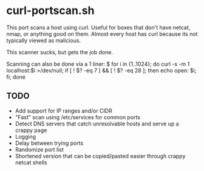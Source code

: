 # curl-portscan.sh

This port scans a host using curl. Useful for boxes that don't have netcat,
nmap, or anything good on them. Almost every host has curl because its not
typically viewed as malicious.

This scanner sucks, but gets the job done.

Scanning can also be done via a 1 liner:
	$ for i in {1..1024}; do curl -s -m 1 localhost:$i >/dev/null; if [ ! $? -eq 7 ] && [ ! $? -eq 28 ]; then echo open: $i; fi; done


## TODO

- Add support for IP ranges and/or CIDR
- "Fast" scan using /etc/services for common ports
- Detect DNS servers that catch unresolvable hosts and serve up a crappy page
- Logging
- Delay between trying ports
- Randomize port list
- Shortened version that can be copied/pasted easier through crappy netcat shells

